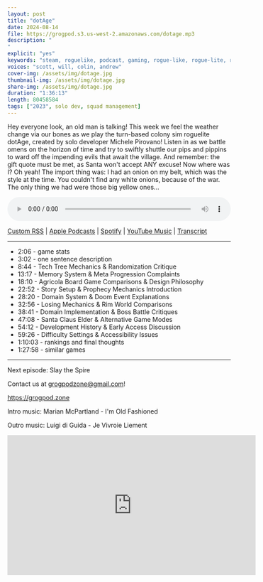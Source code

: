 ```yaml
---
layout: post
title: "dotAge"
date: 2024-08-14
file: https://grogpod.s3.us-west-2.amazonaws.com/dotage.mp3
description: "
"
explicit: "yes" 
keywords: "steam, roguelike, podcast, gaming, rogue-like, rogue-lite, roguelite"
voices: "scott, will, colin, andrew"
cover-img: /assets/img/dotage.jpg
thumbnail-img: /assets/img/dotage.jpg
share-img: /assets/img/dotage.jpg
duration: "1:36:13"
length: 80458584 
tags: ["2023", solo dev, squad management]
---
```


Hey everyone look, an old man is talking! This week we feel the weather change via our bones as we play the turn-based colony sim roguelite dotAge, created by solo developer Michele Pirovano! Listen in as we battle omens on the horizon of time and try to swiftly shuttle our pips and pippins to ward off the impending evils that await the village. And remember: the gift quote must be met, as Santa won't accept ANY excuse! Now where was I? Oh yeah! The import thing was: I had an onion on my belt, which was the style at the time. You couldn't find any white onions, because of the war. The only thing we had were those big yellow ones...


<div class="container">
  <audio controls style="width: 100%;">
    <source src="https://grogpod.s3.us-west-2.amazonaws.com/dotage.mp3" type="audio/mpeg">
  </audio>
</div>

[Custom RSS](https://grogpod.zone/feed.xml) | [Apple Podcasts](https://podcasts.apple.com/us/podcast/dotage/id1650474911?i=1000665279495) | [Spotify](https://open.spotify.com/episode/3roS0K5juNb5PWbs8g0t4U?si=w2m7S4WrSD6IvnFQR_sENg) | [YouTube Music](https://www.youtube.com/playlist?list=PL-ShOmyMvd4jYFChE6tgj0JYG8RKK4xe0) | [Transcript](https://github.com/ScottBurger/going_rogue_podcast/blob/master/docs/transcripts/dotage.txt) 

---
* 2:06 - game stats
* 3:02 - one sentence description
* 8:44 - Tech Tree Mechanics & Randomization Critique
* 13:17 - Memory System & Meta Progression Complaints
* 18:10 - Agricola Board Game Comparisons & Design Philosophy
* 22:52 - Story Setup & Prophecy Mechanics Introduction
* 28:20 - Domain System & Doom Event Explanations
* 32:56 - Losing Mechanics & Rim World Comparisons
* 38:41 - Domain Implementation & Boss Battle Critiques
* 47:08 - Santa Claus Elder & Alternative Game Modes
* 54:12 - Development History & Early Access Discussion
* 59:26 - Difficulty Settings & Accessibility Issues
* 1:10:03 - rankings and final thoughts
* 1:27:58 - similar games





---


Next episode: Slay the Spire

Contact us at grogpodzone@gmail.com!

https://grogpod.zone

Intro music: Marian McPartland - I'm Old Fashioned

Outro music: Luigi di Guida - Je Vivroie Liement

<div class="embed-responsive embed-responsive-16by9">
<iframe width="560" height="315" src="https://www.youtube.com/embed/AqHdJofmszg" title="YouTube video player" frameborder="0" allow="accelerometer; autoplay; clipboard-write; encrypted-media; gyroscope; picture-in-picture" allowfullscreen></iframe>
</div>
